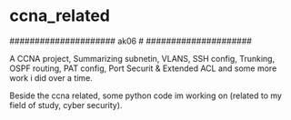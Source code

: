 # ccna_related
#####################
ak06                #
#####################


A CCNA project, Summarizing subnetin, VLANS, SSH config, Trunking, OSPF routing, PAT config, Port Securit & Extended ACL
and some more work i did over a time.

Beside the ccna related, some python code im working on (related to my field of study, cyber security).
